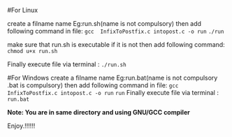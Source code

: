 #For Linux

create a filname name Eg:run.sh(name is not compulsory)
then add following command in file:
    `gcc  InfixToPostfix.c intopost.c -o run`
    `./run`

make sure that run.sh is executable if it is not then add following command: 
    `chmod u+x run.sh`

Finally execute file via terminal :
    `./run.sh`

#For Windows
create a filname name Eg:run.bat(name is not compulsory .bat is compulsory)
then add following command in file:
    `gcc  InfixToPostfix.c intopost.c -o run`
    `run`
Finally execute file via terminal :
    `run.bat`


**Note: You are in same directory  and using GNU/GCC compiler**


Enjoy.!!!!!!
